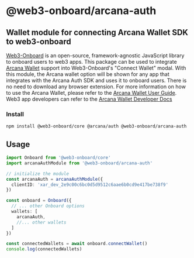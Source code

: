 # @web3-onboard/arcana-auth

## Wallet module for connecting Arcana Wallet SDK to web3-onboard

[Web3-Onboard](https://onboard.blocknative.com/) is an open-source, framework-agnostic JavaScript library to onboard users to web3 apps. This package can be used to integrate [Arcana Wallet](https://docs.arcana.network/concepts/anwallet/index.html) support into Web3-Onboard's "Connect Wallet" modal. With this module, the Arcana wallet option will be shown for any app that integrates with the Arcana Auth SDK and uses it to onboard users. There is no need to download any browser extension. For more information on how to use the Arcana Wallet, please refer to the [Arcana Wallet User Guide](https://docs.arcana.network/user-guides/wallet-ui/index.html). Web3 app developers can refer to the [Arcana Wallet Developer Docs](https://docs.arcana.network/auth-quick-start.html)

### Install

`npm install @web3-onboard/core @arcana/auth @web3-onboard/arcana-auth`

## Usage

```typescript
import Onboard from '@web3-onboard/core'
import arcanaAuthModule from '@web3-onboard/arcana-auth'

// initialize the module
const arcanaAuth = arcanaAuthModule({
  clientID: 'xar_dev_2e9c00c6bc0d5d9512c6aae6b0cd9e417be738f9'
})

const onboard = Onboard({
  // ... other Onboard options
  wallets: [
    arcanaAuth,
    //... other wallets
  ]
})

const connectedWallets = await onboard.connectWallet()
console.log(connectedWallets)
```
